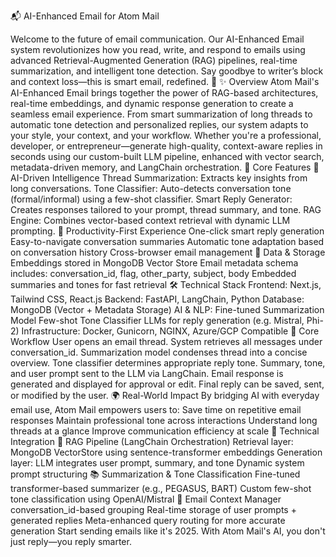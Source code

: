📬 AI-Enhanced Email for Atom Mail

Welcome to the future of email communication. Our AI-Enhanced Email system revolutionizes how you read, write, and respond to emails using advanced Retrieval-Augmented Generation (RAG) pipelines, real-time summarization, and intelligent tone detection. Say goodbye to writer’s block and context loss—this is smart email, redefined. 🚀
✨ Overview
Atom Mail's AI-Enhanced Email brings together the power of RAG-based architectures, real-time embeddings, and dynamic response generation to create a seamless email experience. From smart summarization of long threads to automatic tone detection and personalized replies, our system adapts to your style, your context, and your workflow.
Whether you're a professional, developer, or entrepreneur—generate high-quality, context-aware replies in seconds using our custom-built LLM pipeline, enhanced with vector search, metadata-driven memory, and LangChain orchestration.
🧠 Core Features
🤖 AI-Driven Intelligence
Thread Summarization: Extracts key insights from long conversations.
Tone Classifier: Auto-detects conversation tone (formal/informal) using a few-shot classifier.
Smart Reply Generator: Creates responses tailored to your prompt, thread summary, and tone.
RAG Engine: Combines vector-based context retrieval with dynamic LLM prompting.
💼 Productivity-First Experience
One-click smart reply generation
Easy-to-navigate conversation summaries
Automatic tone adaptation based on conversation history
Cross-browser email management
💾 Data & Storage
Embeddings stored in MongoDB Vector Store
Email metadata schema includes:
conversation_id, flag, other_party, subject, body
Embedded summaries and tones for fast retrieval
🛠 Technical Stack
Frontend: Next.js, Tailwind CSS, React.js
Backend: FastAPI, LangChain, Python
Database: MongoDB (Vector + Metadata Storage)
AI & NLP:
Fine-tuned Summarization Model
Few-shot Tone Classifier
LLMs for reply generation (e.g. Mistral, Phi-2)
Infrastructure: Docker, Gunicorn, NGINX, Azure/GCP Compatible
🔄 Core Workflow
User opens an email thread.
System retrieves all messages under conversation_id.
Summarization model condenses thread into a concise overview.
Tone classifier determines appropriate reply tone.
Summary, tone, and user prompt sent to the LLM via LangChain.
Email response is generated and displayed for approval or edit.
Final reply can be saved, sent, or modified by the user.
🌍 Real-World Impact
By bridging AI with everyday email use, Atom Mail empowers users to:
Save time on repetitive email responses
Maintain professional tone across interactions
Understand long threads at a glance
Improve communication efficiency at scale
🔗 Technical Integration
🧠 RAG Pipeline (LangChain Orchestration)
Retrieval layer: MongoDB VectorStore using sentence-transformer embeddings
Generation layer: LLM integrates user prompt, summary, and tone
Dynamic system prompt structuring
📚 Summarization & Tone Classification
Fine-tuned transformer-based summarizer (e.g., PEGASUS, BART)
Custom few-shot tone classification using OpenAI/Mistral
📨 Email Context Manager
conversation_id-based grouping
Real-time storage of user prompts + generated replies
Meta-enhanced query routing for more accurate generation
Start sending emails like it's 2025.
With Atom Mail's AI, you don't just reply—you reply smarter.
